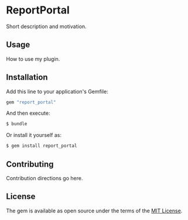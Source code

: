 # ReportPortal
Short description and motivation.

## Usage
How to use my plugin.

## Installation
Add this line to your application's Gemfile:

```ruby
gem "report_portal"
```

And then execute:
```bash
$ bundle
```

Or install it yourself as:
```bash
$ gem install report_portal
```

## Contributing
Contribution directions go here.

## License
The gem is available as open source under the terms of the [MIT License](https://opensource.org/licenses/MIT).
